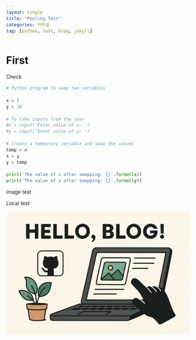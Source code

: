 ```yaml
---
layout: single
title: "Posting Test"
categories: 아무글
tag: [python, test, blog, jekyll]
---
```


# First

Check

```python
# Python program to swap two variables

x = 5
y = 10

# To take inputs from the user
#x = input('Enter value of x: ')
#y = input('Enter value of y: ')

# create a temporary variable and swap the values
temp = x
x = y
y = temp

print('The value of x after swapping: {}'.format(x))
print('The value of y after swapping: {}'.format(y))

```

image test

Local test

![hello_blog](../images/2025-08-29-first/hello_blog.png)

